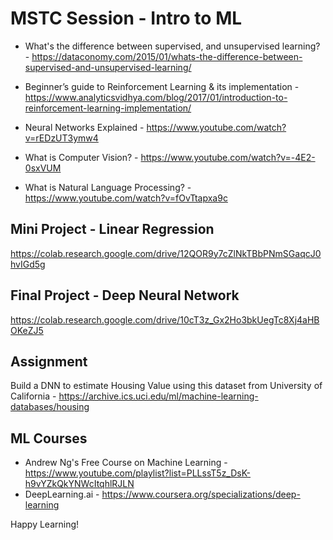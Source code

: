 # MSTC Session - Intro to ML

- What's the difference between supervised, and unsupervised learning? - https://dataconomy.com/2015/01/whats-the-difference-between-supervised-and-unsupervised-learning/
- Beginner’s guide to Reinforcement Learning & its implementation - https://www.analyticsvidhya.com/blog/2017/01/introduction-to-reinforcement-learning-implementation/

- Neural Networks Explained - https://www.youtube.com/watch?v=rEDzUT3ymw4

- What is Computer Vision? - https://www.youtube.com/watch?v=-4E2-0sxVUM

- What is Natural Language Processing? - https://www.youtube.com/watch?v=fOvTtapxa9c



## Mini Project - Linear Regression
https://colab.research.google.com/drive/12QOR9y7cZlNkTBbPNmSGaqcJ0hvIGd5g

## Final Project - Deep Neural Network
https://colab.research.google.com/drive/10cT3z_Gx2Ho3bkUegTc8Xj4aHBOKeZJ5

## Assignment
Build a DNN to estimate Housing Value using this dataset from University of California - https://archive.ics.uci.edu/ml/machine-learning-databases/housing

## ML Courses
 - Andrew Ng's Free Course on Machine Learning - https://www.youtube.com/playlist?list=PLLssT5z_DsK-h9vYZkQkYNWcItqhlRJLN
 - DeepLearning.ai - https://www.coursera.org/specializations/deep-learning
 
 Happy Learning!
 
 
